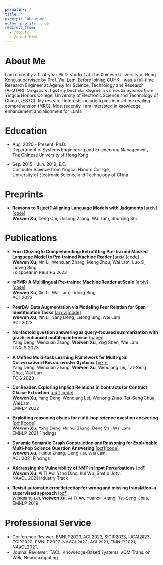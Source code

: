 ```yaml
---
permalink: /
title: ""
excerpt: "About me"
author_profile: true
redirect_from: 
  - /about/
  - /about.html
---
```


About Me
======
I am currently a final-year Ph.D. student at The Chinese University of Hong Kong, supervised by [Prof. Wai Lam](https://www1.se.cuhk.edu.hk/~textmine/). Before joining CUHK, I was a full-time Research Engineer at Agency for Science, Technology and Research (A*STAR), Singapore.
I got my bachelor degree in computer science from Yingcai Honors College, University of Electronic Science and Technology of China (UESTC). 
My research interests include topics in machine reading comprehension (MRC). Most recently, I am interested in knowledge enhancement and alignment for LLMs.

Education
======
* Aug. 2020 - Present, Ph.D. <br>
Department of Systems Engineering and Engineering Management, <br>
The Chinese University of Hong Kong <br>

* Sep. 2015 - Jun. 2019, B.E. <br>
Computer Science from Yingcai Honors College, <br>
University of Electronic Science and Technology of China <br>


Preprints
======
* **Reasons to Reject? Aligning Language Models with Judgments** [[arxiv](https://arxiv.org/pdf/2312.14591.pdf)][[code](https://github.com/wwxu21/CUT)]<br>
**Weiwen Xu**, Deng Cai, Zhisong Zhang, Wai Lam, Shuming Shi <br>


Publications
======
* **From Clozing to Comprehending: Retrofitting Pre-trained Masked Language Model to Pre-trained Machine Reader** [[arxiv](https://arxiv.org/pdf/2212.04755.pdf)][[code](https://github.com/DAMO-NLP-SG/PMR)]<br>
**Weiwen Xu**, Xin Li, Wenxuan Zhang, Meng Zhou, Wai Lam, Luo Si, Lidong Bing <br>
To appear in NeurIPS 2023 <br>

* **mPMR: A Multilingual Pre-trained Machine Reader at Scale** [[arxiv](https://arxiv.org/pdf/2305.13645.pdf)][[code](https://github.com/DAMO-NLP-SG/PMR)]<br>
**Weiwen Xu**, Xin Li, Wai Lam, Lidong Bing <br>
ACL 2023 <br>

* **PeerDA: Data Augmentation via Modeling Peer Relation for Span Identification Tasks** [[arxiv](https://arxiv.org/pdf/2210.08855.pdf)][[code](https://github.com/DAMO-NLP-SG/PeerDA)]<br>
**Weiwen Xu**, Xin Li, Yang Deng, Lidong Bing, Wai Lam <br>
ACL 2023 <br>

* **Nonfactoid question answering as query-focused summarization with graph-enhanced multihop inference** [[paper](https://ieeexplore.ieee.org/abstract/document/10083216)]<br>
Yang Deng, Wenxuan Zhang, **Weiwen Xu**, Ying Shen, Wai Lam. <br>
TNNLS 2023 <br>

* **A Unified Multi-task Learning Framework for Multi-goal Conversational Recommender Systems** [[arxiv](https://arxiv.org/abs/2204.06923)]<br>
Yang Deng, Wenxuan Zhang, **Weiwen Xu**, Wenqiang Lei, Tat-Seng Chua, Wai Lam. <br>
TOIS 2023 <br>

* **ConReader: Exploring Implicit Relations in Contracts for Contract Clause Extraction** [[pdf](https://aclanthology.org/2022.emnlp-main.166.pdf)][[code](https://github.com/wwxu21/ConReader)]<br>
**Weiwen Xu**, Yang Deng, Wenqiang Lei, Wenlong Zhao, Tat-Seng Chua, Wai Lam. <br>
EMNLP 2022 <br>

* **Exploiting reasoning chains for multi-hop science question answering** [[pdf](https://aclanthology.org/2021.findings-emnlp.99.pdf)][[code](https://github.com/wwxu21/CGR)]<br>
**Weiwen Xu**, Yang Deng, Huihui Zhang, Deng Cai, Wai Lam. <br>
EMNLP 2021 Findings <br>

* **Dynamic Semantic Graph Construction and Reasoning for Explainable Multi-hop Science Question Answering** [[pdf](https://aclanthology.org/2021.findings-acl.90.pdf)][[code](https://github.com/wwxu21/AMR-SG)]<br>
**Weiwen Xu**, Huihui Zhang, Deng Cai, Wai Lam. <br>
ACL 2021 Findings <br>

* **Addressing the Vulnerability of NMT in Input Perturbations** [[pdf](https://aclanthology.org/2021.naacl-industry.11.pdf)]<br>
**Weiwen Xu**, Ai Ti Aw, Yang Ding, Kui Wu, Shafiq Joty. <br>
NAACL 2021 Industry Track <br>

* **Revisit automatic error detection for wrong and missing translation–a supervised approach** [[pdf](https://aclanthology.org/D19-1087.pdf)]<br>
Wenqiang Lei, **Weiwen Xu**, Ai Ti Aw, Yuanxin Xiang, Tat-Seng Chua. <br>
EMNLP 2019 <br>

Professional Service
======
* Conference Reviwer: EMNLP2023, ACL2023, SIGIR2023, IJCAI2023, ECIR2023, EMNLP2022, NAACL2022, ACL2021, EMNLP2021, NAACL2021,
* Journal Reviewer: TACL, Knowledge-Based Systems, ACM Trans. on Web, Neurocomputing
